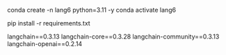 
conda create -n lang6 python=3.11 -y
conda activate lang6

pip install -r requirements.txt


langchain==0.3.13
langchain-core==0.3.28
langchain-community==0.3.13
langchain-openai==0.2.14
